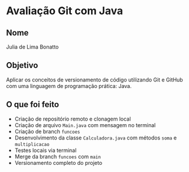 # Avaliação Git com Java

## Nome
Julia de Lima Bonatto

## Objetivo
Aplicar os conceitos de versionamento de código utilizando Git e GitHub com uma linguagem de programação prática: Java.

## O que foi feito

- Criação de repositório remoto e clonagem local
- Criação de arquivo `Main.java` com mensagem no terminal
- Criação de branch `funcoes`
- Desenvolvimento da classe `Calculadora.java` com métodos `soma` e `multiplicacao`
- Testes locais via terminal
- Merge da branch `funcoes` com `main`
- Versionamento completo do projeto
